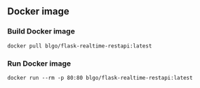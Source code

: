## Docker image

### Build Docker image

`docker pull blgo/flask-realtime-restapi:latest`

### Run Docker image

`docker run --rm -p 80:80 blgo/flask-realtime-restapi:latest`
